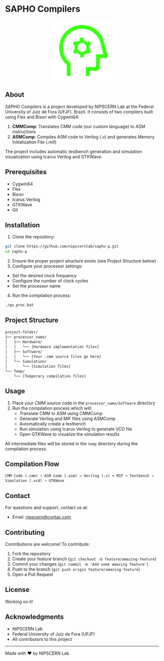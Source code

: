 # SAPHO Compilers

<div align="center">
  <img src="https://github.com/nipscernlab/nipscernweb/blob/main/assets/icons/icon_home_psychology.svg" alt="SAPHO Logo" width="200"/>
</div>

## About

SAPHO Compilers is a project developed by NIPSCERN Lab at the Federal University of Juiz de Fora (UFJF), Brazil. It consists of two compilers built using Flex and Bison with Cygwin64:

1. **CMMComp**: Translates CMM code (our custom language) to ASM instructions
2. **ASMComp**: Compiles ASM code to Verilog (.v) and generates Memory Initialization File (.mif)

The project includes automatic testbench generation and simulation visualization using Icarus Verilog and GTKWave.

## Prerequisites

- Cygwin64
- Flex
- Bison
- Icarus Verilog
- GTKWave
- Git

## Installation

1. Clone the repository:
```bash
git clone https://github.com/nipscernlab/sapho-p.git
cd sapho-p
```

2. Ensure the proper project structure exists (see Project Structure below)
3. Configure your processor settings:
- Set the desired clock frequency
- Configure the number of clock cycles
- Set the processor name

4. Run the compilation process:
```bash
./go_proc.bat
```

## Project Structure

```
project-folder/
├── processor_name/
│   ├── Hardware/
│   │   └── [Hardware implementation files]
│   ├── Software/
│   │   └── [Your .cmm source files go here]
│   └── Simulation/
│       └── [Simulation files]
└── Temp/
    └── [Temporary compilation files]
```

## Usage

1. Place your CMM source code in the `processor_name/Software` directory
2. Run the compilation process which will:
   - Translate CMM to ASM using CMMComp
   - Generate Verilog and MIF files using ASMComp
   - Automatically create a testbench
   - Run simulation using Icarus Verilog to generate VCD file
   - Open GTKWave to visualize the simulation results

All intermediate files will be stored in the `temp` directory during the compilation process.

## Compilation Flow

```
CMM Code (.cmm) → ASM Code (.asm) → Verilog (.v) + MIF → Testbench → Simulation (.vcd) → GTKWave
```

## Contact

For questions and support, contact us at:
- Email: nipscern@contac.com

## Contributing

Contributions are welcome! To contribute:

1. Fork the repository
2. Create your feature branch (`git checkout -b feature/amazing-feature`)
3. Commit your changes (`git commit -m 'Add some amazing feature'`)
4. Push to the branch (`git push origin feature/amazing-feature`)
5. Open a Pull Request

## License

Working on it!

## Acknowledgments

- NIPSCERN Lab
- Federal University of Juiz de Fora (UFJF)
- All contributors to this project

---

Made with ❤️ by NIPSCERN Lab
